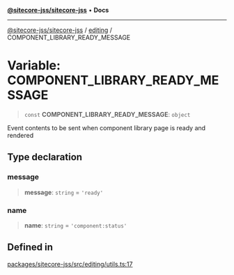 [**@sitecore-jss/sitecore-jss**](../../README.md) • **Docs**

***

[@sitecore-jss/sitecore-jss](../../README.md) / [editing](../README.md) / COMPONENT\_LIBRARY\_READY\_MESSAGE

# Variable: COMPONENT\_LIBRARY\_READY\_MESSAGE

> `const` **COMPONENT\_LIBRARY\_READY\_MESSAGE**: `object`

Event contents to be sent when component library page is ready and rendered

## Type declaration

### message

> **message**: `string` = `'ready'`

### name

> **name**: `string` = `'component:status'`

## Defined in

[packages/sitecore-jss/src/editing/utils.ts:17](https://github.com/Sitecore/jss/blob/b4728bd62f468f88cc20c503d593996b480fad47/packages/sitecore-jss/src/editing/utils.ts#L17)
